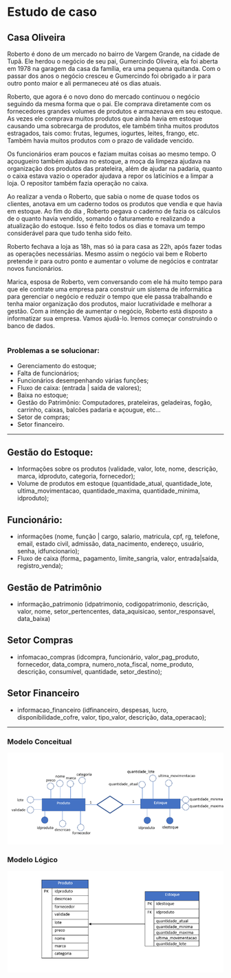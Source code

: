 # Estudo de caso

## Casa Oliveira

Roberto é dono de um mercado no bairro de Vargem Grande, na cidade de Tupã. Ele herdou o negócio de seu pai, Gumercindo Oliveira, ela foi aberta em 1978 na garagem da casa da família, era uma pequena quitanda. Com o passar dos anos o negócio cresceu e Gumercindo foi obrigado a ir para outro ponto maior e ali permaneceu até os dias atuais.

Roberto, que agora é o novo dono do mercado continuou o negócio seguindo da mesma forma que o pai. Ele comprava diretamente com os fornecedores grandes volumes de produtos e armazenava em seu estoque. As vezes ele comprava muitos produtos que ainda havia em estoque causando uma sobrecarga de produtos, ele também tinha muitos produtos estragados, tais como: frutas, legumes, iogurtes, leites, frango, etc. Também havia muitos produtos com o prazo de validade vencido.

Os funcionários eram poucos e faziam muitas coisas ao mesmo tempo. O açougueiro também ajudava no estoque, a moça da limpeza ajudava na organização dos produtos das prateleira, além de ajudar na padaria, quanto o caixa estava vazio o operador ajudava a repor os laticínios e a limpar a loja. O repositor também fazia operação no caixa.

Ao realizar a venda o Roberto, que sabia o nome de quase todos os clientes, anotava em um caderno todos os produtos que vendia e que havia em estoque. Ao fim do dia , Roberto pegava o caderno de fazia os cálculos de o quanto havia vendido, somando o faturamento e realizando a atualização do estoque. Isso é feito todos os dias e tomava um tempo considerável para que tudo tenha sido feito.

Roberto fechava a loja as 18h, mas só ia para casa as 22h, após fazer todas as operações necessárias. Mesmo assim o negócio vai bem e Roberto pretende ir para outro ponto e aumentar o volume de negócios e contratar novos funcionários.

Marica, esposa de Roberto, vem conversando com ele há muito tempo para que ele contrate uma empresa para construir um sistema de informática para gerenciar o negócio e reduzir o tempo que ele passa trabalhando e tenha maior organização dos produtos, maior lucratividade e melhorar a gestão.
Com a intenção de aumentar o negócio, Roberto está disposto a informatizar sua empresa. Vamos ajudá-lo. Iremos começar construindo o banco de dados.
#


### Problemas a se solucionar:

- Gerenciamento do estoque;
- Falta de funcionários;
- Funcionários desempenhando várias funções;
- Fluxo de caixa: (entrada | saída de valores);
- Baixa no estoque;
- Gestão do Patrimônio: Computadores, prateleiras, geladeiras, fogão, carrinho, caixas, balcões padaria e açougue, etc...
- Setor de compras;
- Setor financeiro.

---

## Gestão do Estoque:
- Informações sobre os produtos (validade, valor, lote, nome, descrição, marca, idproduto, categoria, fornecedor);
- Volume de produtos em estoque (quantidade_atual, quantidade_lote, ultima_movimentacao, quantidade_maxima, quantidade_minima, idproduto);

## Funcionário:
- informações (nome, função | cargo, salario, matricula, cpf, rg,  telefone, email, estado civil, admissão, data_nacimento, endereço, usuário, senha, idfuncionario);
- Fluxo de caixa (forma_ pagamento, limite_sangria, valor, entrada|saída, registro_venda);

## Gestão de Patrimônio

- informação_patrimonio (idpatrimonio, codigopatrimonio, descrição, valor, nome, setor_pertencentes, data_aquisicao, sentor_responsavel, data_baixa)

## Setor Compras
- infomacao_compras (idcompra, funcionário, valor_pag_produto, fornecedor, data_compra, numero_nota_fiscal, nome_produto, descrição, consumível, quantidade, setor_destino);

## Setor Financeiro 
- informacao_financeiro (idfinanceiro, despesas, lucro, disponibilidade_cofre, valor, tipo_valor, descrição, data_operacao);

---

### Modelo Conceitual

!['Diagrama do modelo conceitudo'](./modelo_conceitual.png)

### Modelo Lógico


!["Diagrama do modelo lógico"](./modelo_logico_estudo.png)
